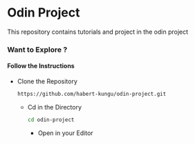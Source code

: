 # Odin Project
This repository contains tutorials and project in the odin project
### Want to Explore ?
#### Follow the Instructions
- Clone the Repository
  ```bash
  https://github.com/habert-kungu/odin-project.git
  ```
  - Cd in the Directory
    ```bash
    cd odin-project
    ```
    - Open in your Editor
